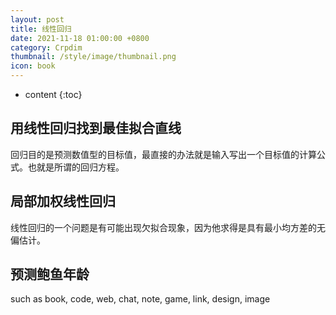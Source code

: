```yaml
---
layout: post
title: 线性回归
date: 2021-11-18 01:00:00 +0800
category: Crpdim
thumbnail: /style/image/thumbnail.png
icon: book
---
```



* content
{:toc}

## 用线性回归找到最佳拟合直线

回归目的是预测数值型的目标值，最直接的办法就是输入写出一个目标值的计算公式。也就是所谓的回归方程。

## 局部加权线性回归

线性回归的一个问题是有可能出现欠拟合现象，因为他求得是具有最小均方差的无偏估计。

## 预测鲍鱼年龄

such as book, code, web, chat, note, game, link, design, image

